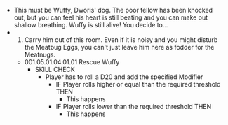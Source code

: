 - This must be Wuffy, Dworis' dog. The poor fellow has been knocked out, but you can feel his heart is still beating and you can make out shallow breathing. Wuffy is still alive! You decide to...
- 1. Carry him out of this room. Even if it is noisy and you might disturb the Meatbug Eggs, you can't just leave him here as fodder for the Meatnugs.
	- 001.05.01.04.01.01 Rescue Wuffy
		- SKILL CHECK
			- Player has to roll a D20 and add the specified Modifier
				- IF Player rolls higher or equal than the required threshold THEN
					- This happens
				- IF Player rolls lower than the required threshold THEN
					- This happens